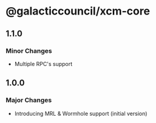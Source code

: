 # @galacticcouncil/xcm-core

## 1.1.0

### Minor Changes

- Multiple RPC's support

## 1.0.0

### Major Changes

- Introducing MRL & Wormhole support (initial version)
